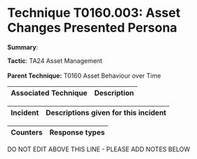 # Technique T0160.003: Asset Changes Presented Persona

**Summary**: 

**Tactic**: TA24 Asset Management <br><br>**Parent Technique:** T0160 Asset Behaviour over Time


| Associated Technique | Description |
| --------- | ------------------------- |



| Incident | Descriptions given for this incident |
| -------- | -------------------- |



| Counters | Response types |
| -------- | -------------- |


DO NOT EDIT ABOVE THIS LINE - PLEASE ADD NOTES BELOW